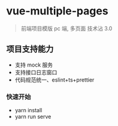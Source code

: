 # vue-multiple-pages

> 前端项目模版 pc 端, 多页面
> 技术沾 3.0

## 项目支持能力

- 支持 mock 服务
- 支持接口日志窗口
- 代码规范统一、eslint+ts+prettier

### 快速开始

- yarn install
- yarn run serve
